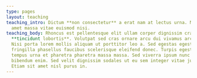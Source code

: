```yaml
---
type: pages
layout: teaching
teaching_intro: Dictum **non consectetur** a erat nam at lectus urna. Mauris sit
  amet massa vitae euismod nisi.
teaching_body: Rhoncus est pellentesque elit ullam corper dignissim cras
  **tincidunt lobortis**. Volutpat sed cras ornare arcu dui vivamus arcu felis.
  Nisi porta lorem mollis aliquam ut porttitor leo a. Sed egestas egestas
  fringilla phasellus faucibus scelerisque eleifend donec. Turpis egestas sed
  tempus urna et pharetra pharetra massa massa. Sed viverra ipsum nunc aliquet
  bibendum enim. Sed velit dignissim sodales ut eu sem integer vitae justo.
  Etiam sit amet nisl purus in.
---
```

